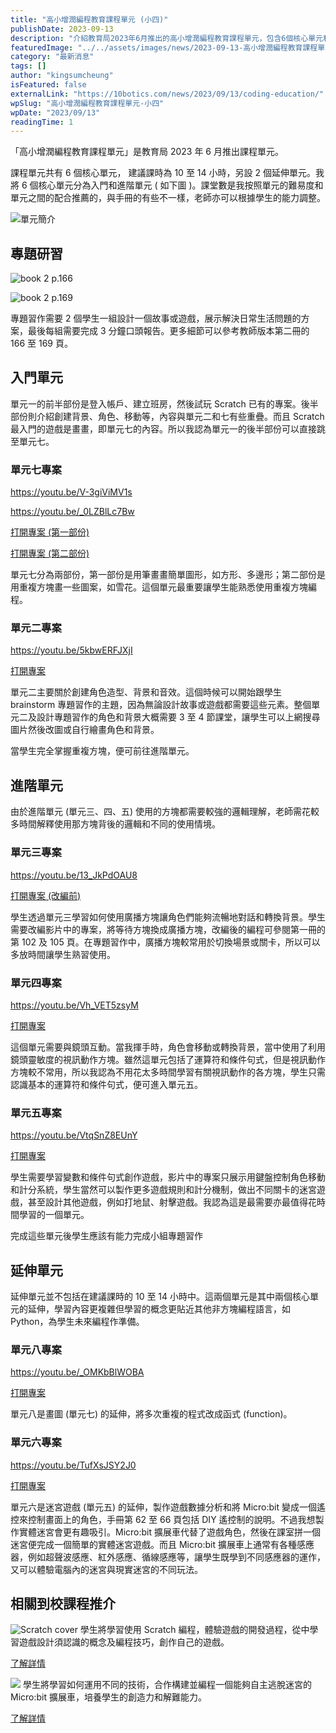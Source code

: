 ```yaml
---
title: "高小增潤編程教育課程單元 (小四)"
publishDate: 2023-09-13
description: "介紹教育局2023年6月推出的高小增潤編程教育課程單元，包含6個核心單元和2個延伸單元，建議課時10-14小時，涵蓋Scratch編程從入門到進階的完整學習路徑。"
featuredImage: "../../assets/images/news/2023-09-13-高小增潤編程教育課程單元-小四/image1.png"
category: "最新消息"
tags: []
author: "kingsumcheung"
isFeatured: false
externalLink: "https://10botics.com/news/2023/09/13/coding-education/"
wpSlug: "高小增潤編程教育課程單元-小四"
wpDate: "2023/09/13"
readingTime: 1
---
```


「高小增潤編程教育課程單元」是教育局 2023 年 6 月推出課程單元。

課程單元共有 6 個核心單元， 建議課時為 10 至 14 小時，另設 2 個延伸單元。我將 6 個核心單元分為入門和進階單元 ( 如下圖 )。課堂數是我按照單元的難易度和單元之間的配合推薦的，與手冊的有些不一樣，老師亦可以根據學生的能力調整。

![單元簡介](../../assets/images/news/2023-09-13-高小增潤編程教育課程單元-小四/image2.png)

## 專題研習

![book 2 p.166](../../assets/images/news/2023-09-13-高小增潤編程教育課程單元-小四/image3.png)

![book 2 p.169](../../assets/images/news/2023-09-13-高小增潤編程教育課程單元-小四/image4.png)

專題習作需要 2 個學生一組設計一個故事或遊戲，展示解決日常生活問題的方案，最後每組需要完成 3 分鐘口頭報告。更多細節可以參考教師版本第二冊的 166 至 169 頁。

## 入門單元

單元一的前半部份是登入帳戶、建立班房，然後試玩 Scratch 已有的專案。後半部份則介紹創建背景、角色、移動等，內容與單元二和七有些重疊。而且 Scratch 最入門的遊戲是畫畫，即單元七的內容。所以我認為單元一的後半部份可以直接跳至單元七。

### 單元七專案

https://youtu.be/V-3giViMV1s

https://youtu.be/_0LZBlLc7Bw

[打開專案 (第一部份)](https://scratch.mit.edu/projects/737338011/editor/)

[打開專案 (第二部份)](https://scratch.mit.edu/projects/737402437/editor/)

單元七分為兩部份，第一部份是用筆畫畫簡單圖形，如方形、多邊形；第二部份是用重複方塊畫一些圖案，如雪花。這個單元最重要讓學生能熟悉使用重複方塊編程。

### 單元二專案

https://youtu.be/5kbwERFJXjI

[打開專案](https://scratch.mit.edu/projects/722781437/editor/)

單元二主要關於創建角色造型、背景和音效。這個時候可以開始跟學生 brainstorm 專題習作的主題，因為無論設計故事或遊戲都需要這些元素。整個單元二及設計專題習作的角色和背景大概需要 3 至 4 節課堂，讓學生可以上網搜尋圖片然後改圖或自行繪畫角色和背景。

當學生完全掌握重複方塊，便可前往進階單元。

## 進階單元

由於進階單元 (單元三、四、五) 使用的方塊都需要較強的邏輯理解，老師需花較多時間解釋使用那方塊背後的邏輯和不同的使用情境。

### 單元三專案

https://youtu.be/13_JkPdOAU8

[打開專案 (改編前)](https://scratch.mit.edu/projects/761138953/editor/)

學生透過單元三學習如何使用廣播方塊讓角色們能夠流暢地對話和轉換背景。學生需要改編影片中的專案，將等待方塊換成廣播方塊，改編後的編程可參閱第一冊的第 102 及 105 頁。在專題習作中，廣播方塊較常用於切換場景或關卡，所以可以多放時間讓學生熟習使用。

### 單元四專案

https://youtu.be/Vh_VET5zsyM

[打開專案](https://scratch.mit.edu/projects/727401089/editor/)

這個單元需要與鏡頭互動。當我揮手時，角色會移動或轉換背景，當中使用了利用鏡頭靈敏度的視訊動作方塊。雖然這單元包括了運算符和條件句式，但是視訊動作方塊較不常用，所以我認為不用花太多時間學習有關視訊動作的各方塊，學生只需認識基本的運算符和條件句式，便可進入單元五。

### 單元五專案

https://youtu.be/VtqSnZ8EUnY

[打開專案](https://scratch.mit.edu/projects/722154863/editor/)

學生需要學習變數和條件句式創作遊戲，影片中的專案只展示用鍵盤控制角色移動和計分系統，學生當然可以製作更多遊戲規則和計分機制，做出不同關卡的迷宮遊戲，甚至設計其他遊戲，例如打地鼠、射擊遊戲。我認為這是最需要亦最值得花時間學習的一個單元。

完成這些單元後學生應該有能力完成小組專題習作

## 延伸單元

延伸單元並不包括在建議課時的 10 至 14 小時中。這兩個單元是其中兩個核心單元的延伸，學習內容更複雜但學習的概念更貼近其他非方塊編程語言，如 Python，為學生未來編程作準備。

### 單元八專案

https://youtu.be/_OMKbBlWOBA

[打開專案](https://scratch.mit.edu/projects/737985288/editor/)

單元八是畫圖 (單元七) 的延伸，將多次重複的程式改成函式 (function)。

### 單元六專案

https://youtu.be/TufXsJSY2J0

[打開專案](https://scratch.mit.edu/projects/734745981/editor/)

單元六是迷宮遊戲 (單元五) 的延伸，製作遊戲數據分析和將 Micro:bit 變成一個遙控來控制畫面上的角色，手冊第 62 至 66 頁包括 DIY 遙控制的說明。不過我想製作實體迷宮會更有趣吸引。Micro:bit 擴展車代替了遊戲角色，然後在課室拼一個迷宮便完成一個簡單的實體迷宮遊戲。而且 Micro:bit 擴展車上通常有各種感應器，例如超聲波感應、紅外感應、循線感應等，讓學生既學到不同感應器的運作，又可以體驗電腦內的迷宮與現實迷宮的不同玩法。

## 相關到校課程推介

![Scratch cover](../../assets/images/news/2023-09-13-高小增潤編程教育課程單元-小四/image5.png)
學生將學習使用 Scratch 編程，體驗遊戲的開發過程，從中學習遊戲設計須認識的概念及編程技巧，創作自己的遊戲。

[了解詳情](https://10botics.com/school-courses/scratch-game-design/)

![](../../assets/images/news/2023-09-13-高小增潤編程教育課程單元-小四/image6.png)
學生將學習如何運用不同的技術，合作構建並編程一個能夠自主逃脫迷宮的 Micro:bit 擴展車，培養學生的創造力和解難能力。

[了解詳情](https://10botics.com/school-courses/microbit-maze/)
